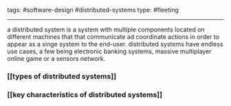 
tags: #software-design #distributed-systems
type: #fleeting 

------- 
a distributed system is a system with multiple components located on different machines that that communicate ad coordinate actions in order to appear as a singe system to the end-user.
distributed systems have endless use cases, a few being electronic banking systems, massive multiplayer online game or a sensors network.


### [[types of distributed systems]]

### [[key characteristics of distributed systems]]



